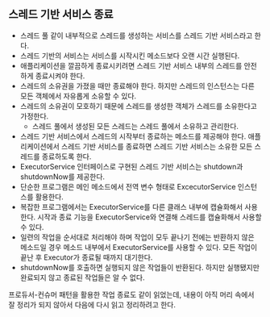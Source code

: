 ## 스레드 기반 서비스 종료

- 스레드 풀 같이 내부적으로 스레드를 생성하는 서비스를 스레드 기반 서비스라고 한다.
- 스레드 기반의 서비스는 서비스를 시작시킨 메소드보다 오랜 시간 실행된다.
- 애플리케이션을 깔끔하게 종료시키려면 스레드 기반 서비스 내부의 스레드를 안전하게 종료시켜야 한다.
- 스레드의 소유권을 가졌을 때만 종료해야 한다. 하지만 스레드의 인스턴스는 다른 모든 객체에서 자유롭게 소유할 수 있다.
- 스레드의 소유권이 모호하기 때문에 스레드를 생성한 객체가 스레드를 소유한다고 가정한다.
    - 스레드 풀에서 생성된 모든 스레드는 스레드 풀에서 소유하고 관리한다.
- 스레드 기반 서비스에서 스레드의 시작부터 종료하는 메소드를 제공해야 한다. 애플리케이션에서 스레드 기반 서비스를 종료하면 스레드 기반 서비스는 소유한 모든 스레드를 종료하도록 한다.
- ExecutorService 인터페이스로 구현된 스레드 기반 서비스는 shutdown과 shutdownNow를 제공한다.
- 단순한 프로그램은 메인 메소드에서 전역 변수 형태로 ExcecutorService 인스턴스를 활용한다.
- 복잡한 프로그램에서는 ExecutorService를 다른 클래스 내부에 캡슐화해서 사용한다. 시작과 종료 기능을 ExecutorService와 연결해 스레드를 캡슐화해서 사용할 수 있다.
- 일련의 작업을 순서대로 처리해야 하며 작업이 모두 끝나기 전에는 반환하지 않은 메소드일 경우 메소드 내부에서 ExecutorService를 사용할 수 있다. 모든 작업이 끝난 후 Executor가 종료될 때까지 대기한다.
- shutdownNow를 호출하면 실행되지 않은 작업들이 반환된다. 하지만 실행됐지만 완료되지 않고 종료된 작업들은 알 수 없다.

프로듀서-컨슈머 패턴을 활용한 작업 종료도 같이 읽었는데, 내용이 아직 머리 속에서 잘 정리가 되지 않아서 다음에 다시 읽고 정리하려고 한다.
